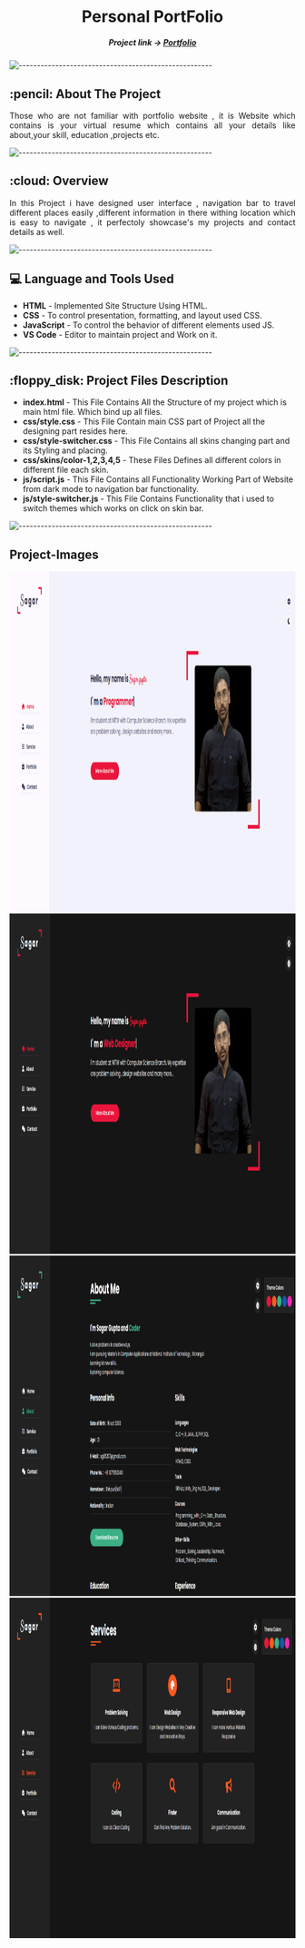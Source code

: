 <h1 align="Center">Personal PortFolio</h1>

<h5 align="center"> Project link -> <a href="https://sagargupta16.github.io/PortFolio/">Portfolio</a></h5>

![-----------------------------------------------------](https://raw.githubusercontent.com/andreasbm/readme/master/assets/lines/rainbow.png)

<!-- ABOUT THE PROJECT -->
<h2 id="about-the-project"> :pencil: About The Project</h2>

<p align="justify"> 
  Those who are not familiar with portfolio website , it is Website which contains is your virtual resume which contains all your details like about,your skill, education ,projects etc.
</p>

![-----------------------------------------------------](https://raw.githubusercontent.com/andreasbm/readme/master/assets/lines/rainbow.png)

<!-- OVERVIEW -->
<h2 id="overview"> :cloud: Overview</h2>

<p align="justify"> 
  In this Project i have designed user interface , navigation bar to travel different places easily ,different information in there withing location which is easy to navigate , it perfectoly showcase's my projects and contact details as well.
</p>

![-----------------------------------------------------](https://raw.githubusercontent.com/andreasbm/readme/master/assets/lines/rainbow.png)

<!-- Languages and Tools -->
<h2 id="language-and-description"> 💻 Language and Tools Used</h2>

<ul>
  <li><b>HTML</b> - Implemented Site Structure Using HTML.</li>
  <li><b>CSS</b> - To control presentation, formatting, and layout used CSS.</li>
  <li><b>JavaScript</b> - To control the behavior of different elements used JS.</li>
  <li><b>VS Code</b> - Editor to maintain project and Work on it.</li>
</ul>

![-----------------------------------------------------](https://raw.githubusercontent.com/andreasbm/readme/master/assets/lines/rainbow.png)

<!-- PROJECT FILES DESCRIPTION -->
<h2 id="project-files-description"> :floppy_disk: Project Files Description</h2>

<ul>
  <li><b>index.html</b> - This File Contains All the Structure of my project which is main html file. Which bind up all files.</li>
  <li><b>css/style.css</b> - This File Contain main CSS part of Project all the designing part resides here.</li>
  <li><b>css/style-switcher.css</b> - This File Contains all skins changing part and its Styling and placing.</li>
  <li><b>css/skins/color-1,2,3,4,5</b> - These Files Defines all different colors in different file each skin.</li>
  <li><b>js/script.js</b> - This File Contains all Functionality Working Part of Website from dark mode to navigation bar functionality.</li>
  <li><b>js/style-switcher.js</b> - This File Contains Functionality that i used to switch themes which works on click on skin bar.</li>
</ul>

![-----------------------------------------------------](https://raw.githubusercontent.com/andreasbm/readme/master/assets/lines/rainbow.png)
 
 <h2 id="Project-Images"> Project-Images</h2>

<img src="images/1_1.png" alt="Portfolio" width="100%" height="600">
<img src="images/1_2.png" alt="Portfolio" width="100%" height="600">
<img src="images/1_3.png" alt="Portfolio" width="100%" height="600">
<img src="images/1_4.png" alt="Portfolio" width="100%" height="600">
